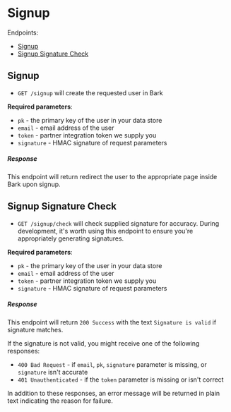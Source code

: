Signup
=======

Endpoints:

- [Signup](#signup)
- [Signup Signature Check](#signup-signature-check)

Signup
------

* `GET /signup` will create the requested user in Bark

**Required parameters**:

* `pk` - the primary key of the user in your data store
* `email` - email address of the user
* `token` - partner integration token we supply you
* `signature` - HMAC signature of request parameters

##### Response

This endpoint will return redirect the user to the
appropriate page inside Bark upon signup.

Signup Signature Check
----------------------

* `GET /signup/check` will check supplied signature for accuracy. During
    development, it's worth using this endpoint to ensure you're appropriately
    generating signatures.

**Required parameters**:

* `pk` - the primary key of the user in your data store
* `email` - email address of the user
* `token` - partner integration token we supply you
* `signature` - HMAC signature of request parameters

##### Response

This endpoint will return `200 Success` with the text `Signature is valid` if
signature matches.

If the signature is not valid, you might receive one of the following
responses:

- `400 Bad Request` - if `email`, `pk`, `signature` parameter is missing, or
    `signature` isn't accurate
- `401 Unauthenticated` - if the `token` parameter is missing or isn't correct

In addition to these responses, an error message will be returned in plain
text indicating the reason for failure.

